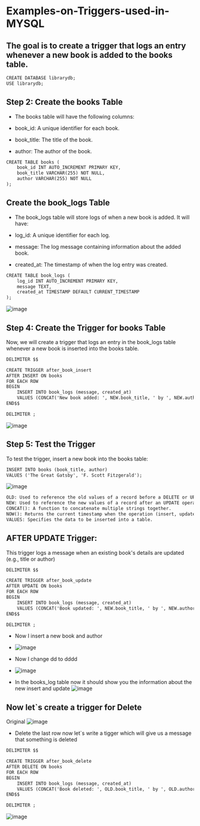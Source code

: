 # Examples-on-Triggers-used-in-MYSQL

##  The goal is to create a trigger that logs an entry whenever a new book is added to the books table.
```DIFF
CREATE DATABASE librarydb;
USE librarydb;
```
## Step 2: Create the books Table
- The books table will have the following columns:

- book_id: A unique identifier for each book.
- book_title: The title of the book.
- author: The author of the book.
```diff
CREATE TABLE books (
    book_id INT AUTO_INCREMENT PRIMARY KEY,
    book_title VARCHAR(255) NOT NULL,
    author VARCHAR(255) NOT NULL
);
```
## Create the book_logs Table
- The book_logs table will store logs of when a new book is added. It will have:

- log_id: A unique identifier for each log.
- message: The log message containing information about the added book.
- created_at: The timestamp of when the log entry was created.
```diff
CREATE TABLE book_logs (
    log_id INT AUTO_INCREMENT PRIMARY KEY,
    message TEXT,
    created_at TIMESTAMP DEFAULT CURRENT_TIMESTAMP
);
```
![image](https://github.com/user-attachments/assets/16310369-666d-4160-b7b1-f44261ca1283)

## Step 4: Create the Trigger for books Table
Now, we will create a trigger that logs an entry in the book_logs table whenever a new book is inserted into the books table.
```diff
DELIMITER $$

CREATE TRIGGER after_book_insert
AFTER INSERT ON books
FOR EACH ROW
BEGIN
    INSERT INTO book_logs (message, created_at)
    VALUES (CONCAT('New book added: ', NEW.book_title, ' by ', NEW.author, ' (ID: ', NEW.book_id, ')'), NOW());
END$$

DELIMITER ;
```
![image](https://github.com/user-attachments/assets/9f2981ea-9a83-4811-a757-eff4ec37eb23)

## Step 5: Test the Trigger
To test the trigger, insert a new book into the books table:
```diff
INSERT INTO books (book_title, author)
VALUES ('The Great Gatsby', 'F. Scott Fitzgerald');
```
![image](https://github.com/user-attachments/assets/4e3d9c03-f2f8-4234-90ce-47e7acac3b45)

```diff
OLD: Used to reference the old values of a record before a DELETE or UPDATE operation.
NEW: Used to reference the new values of a record after an UPDATE operation.
CONCAT(): A function to concatenate multiple strings together.
NOW(): Returns the current timestamp when the operation (insert, update, or delete) occurs.
VALUES: Specifies the data to be inserted into a table.
```
## AFTER UPDATE Trigger:
This trigger logs a message when an existing book's details are updated (e.g., title or author)
```diff
DELIMITER $$

CREATE TRIGGER after_book_update
AFTER UPDATE ON books
FOR EACH ROW
BEGIN
    INSERT INTO book_logs (message, created_at)
    VALUES (CONCAT('Book updated: ', NEW.book_title, ' by ', NEW.author, ' (ID: ', NEW.book_id, ')'), NOW());
END$$

DELIMITER ;
```


- Now I insert a new book and author
- ![image](https://github.com/user-attachments/assets/2c368e73-ec6f-4002-a8e3-86a7f18ef700)

- Now I change dd to dddd
- ![image](https://github.com/user-attachments/assets/8de92a5c-3073-423b-8dcf-0a4f85eddd86)

- In the books_log table now it should show you the information about the new insert and update
  ![image](https://github.com/user-attachments/assets/b1009bad-307d-41db-a821-18db15c357e2)

## Now let`s create a trigger for Delete
Original
![image](https://github.com/user-attachments/assets/a0941bc9-1ec3-4079-a90a-5e1604e5fdc0)
- Delete the last row now let`s write a tigger which will give us a message that something is deleted
```diff
DELIMITER $$

CREATE TRIGGER after_book_delete
AFTER DELETE ON books
FOR EACH ROW
BEGIN
    INSERT INTO book_logs (message, created_at)
    VALUES (CONCAT('Book deleted: ', OLD.book_title, ' by ', OLD.author, ' (ID: ', OLD.book_id, ')'), NOW());
END$$

DELIMITER ;
```

![image](https://github.com/user-attachments/assets/2be23b13-48dc-486e-ad8e-780361a31525)

